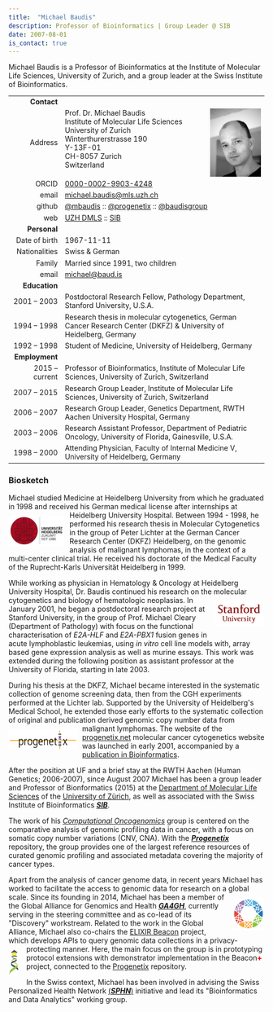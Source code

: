 ```yaml
---
title:  "Michael Baudis"
description: Professor of Bioinformatics | Group Leader @ SIB
date: 2007-08-01
is_contact: true
---
```


Michael Baudis is a Professor of Bioinformatics at the Institute of Molecular Life Sciences, University of Zurich, and a group leader at the Swiss Institute of Bioinformatics.

<!--more-->

|      |     |
| ---: | --- |
| __Contact__ |     |
| Address| <img style="float: right; width: 100px;" src="/img/mbaudis.png" />Prof. Dr. Michael Baudis<br/>Institute of Molecular Life Sciences<br/>University of Zurich<br/>Winterthurerstrasse 190<br/>Y-13F-01<br/>CH-8057 Zurich<br/>Switzerland |
| ORCID | [0000-0002-9903-4248](https://orcid.org/0000-0002-9903-4248) |
| email | [michael.baudis@mls.uzh.ch](mailto:michael.baudis@mls.uzh.ch) |
| github | [@mbaudis](http://github.com/mbaudis/) :: [@progenetix](http://github.com/progenetix/) :: [@baudisgroup](http://github.com/baudisgroup/) |
| web | [UZH DMLS](http://www.mls.uzh.ch/en/research/baudis/) :: [SIB](http://sib.swiss/baudis-michael/) |
| __Personal__ |     |
| Date of birth | 1967-11-11 |
| Nationalities | Swiss & German |
| Family | Married since 1991, two children |
| email | [michael@baud.is](mailto:michael@baud.is) |
| __Education__ |     |
| 2001 – 2003 | Postdoctoral Research Fellow, Pathology Department, Stanford University, U.S.A. |
| 1994 – 1998 | Research thesis in molecular cytogenetics, German Cancer Research Center (DKFZ) & University of Heidelberg, Germany |
| 1992 – 1998 | Student of Medicine, University of Heidelberg, Germany |
| __Employment__ |     |
| 2015 – current | Professor of Bioinformatics, Institute of Molecular Life Sciences, University of Zurich, Switzerland |
| 2007 – 2015 | Research Group Leader, Institute of Molecular Life Sciences, University of Zurich, Switzerland |
| 2006 – 2007 | Research Group Leader, Genetics Department, RWTH Aachen University Hospital, Germany |
| 2003 – 2006 | Research Assistant Professor, Department of Pediatric Oncology, University of Florida, Gainesville, U.S.A. |
| 1998 – 2000 | Attending Physician, Faculty of Internal Medicine V, University of Heidelberg, Germany |


### Biosketch

Michael studied Medicine at Heidelberg University from which he graduated in 1998 and received his German medical license after internships at Heidelberg University Hospital. <img style="float: left; width: 110px; margin: 10px 10px 10px 0px" src="/img/logo_uni-heidelberg_220x120.jpg" />Between 1994 - 1998, he performed his research thesis in Molecular Cytogenetics in the group of Peter Lichter at the German Cancer Research Center (DKFZ) Heidelberg, on the genomic analysis of malignant lymphomas, in the context of a multi-center clinical trial. He received his doctorate of the Medical Faculty of the Ruprecht-Karls Universität Heidelberg in 1999.
</p>
<p>
While working as physician in Hematology & Oncology at Heidelberg University Hospital, Dr. Baudis continued his research on the molecular cytogenetics and biology of hematologic neoplasias. <img style="float: right; width: 100px; margin: 10px 0px 10px 10px;" src="/img/stanford-university-text-600x300.png" />In January 2001, he began a postdoctoral research project at Stanford University, in the group of Prof. Michael Cleary (Department of Pathology) with focus on the functional characterisation of <i>E2A-HLF</i> and <i>E2A-PBX1</i> fusion genes in acute lymphoblastic leukemias, using <i>in vitro</i> cell line models with, array based gene expression analysis as well as murine essays. This work was extended during the following position as assistant professor at the University of Florida, starting in late 2003.
</p>
<p>
During his thesis at the DKFZ, Michael became interested in the systematic collection of genome screening data, then from the CGH experiments performed at the Lichter lab. Supported by the University of Heidelberg's Medical School, he extended those early efforts to the systematic collection of original and publication derived genomic copy number data from malignant lymphomas. <img style="float: left; width: 135px; margin: 10px 10px 10px 0px" src="/img/logo_info.progenetix.org.png" />The website of the <a href="http://progenetix.org" target="_BLANK">progenetix.net</a> molecular cancer cytogenetics website was launched in early 2001, accompanied by a <a href="https://academic.oup.com/bioinformatics/article/17/12/1228/225653" target="_BLANK">publication in Bioinformatics</a>.
</p>
<p>
After the position at UF and a brief stay at the RWTH Aachen (Human Genetics; 2006-2007), since August 2007 Michael has been a group leader and Professor of Bionformatics (2015) at the <a href="https://www.imls.uzh.ch/en/research/baudis/" target="_BLANK">Department of Molecular Life Sciences</a> of the <a href="https://www.uzh.ch/en.html" target="_BLANK">University of Zürich</a>, as well as associated with the Swiss Institute of Bioinformatics <a href="http://sib.swiss/baudis-michael/" target="_BLANK"><b><i>SIB</i></b></a>.
</p>
<p>
The work of his <a href="http://info.baudisgroup.org" target="_BLANK"><i>Computational Oncogenomics</i></a> group is centered on the comparative analysis of genomic profiling data in cancer, with a focus on somatic copy number variations (CNV, CNA). With the <a href="http://progenetix.org" target="_BLANK"><b><i>Progenetix</i></b></a> repository, the group provides one of the largest reference resources of curated genomic profiling and associated metadata covering the majority of cancer types.
</p>
<p>
Apart from the analysis of cancer genome data, in recent years Michael has worked to facilitate the access to genomic data for research on a global scale. <img style="float: right; width: 63px; margin: 10px 0px 10px 10px;" src="/img/ga4gh_circle_420x420.png" />Since its founding in 2014, Michael has been a member of the Global Alliance for Genomics and Health <a href="http://ga4gh.org" target="_BLANK"><b><i>GA4GH</i></b></a>, currently serving in the steering committee and as co-lead of its "Discovery" workstream. Related to the work in the Global Alliance, Michael also co-chairs the <a href="http://beacon-project.io" target="_BLANK">ELIXIR Beacon</a> project, which develops APIs to query genomic data collections in a privacy-protecting manner. <img style="float: left; width: 20px; margin: 10px 15px 10px 0px;" src="/img/logo_beacon.png" />Here, the main focus on the group is in prototyping protocol extensions with demonstrator implementation in the Beacon<span style="color: red; font-weight: 800;">+</span> project, connected to the <a href="http://progenetix.org" target="_BLANK">Progenetix</a> repository.
</p>
<p>
In the Swiss context, Michael has been involved in advising the Swiss Personalized Health Network <a href="http://www.sphn.ch" target="_BLANK">(<b><i>SPHN</i></b>)</a> initiative and lead its "Bioinformatics and Data Analytics" working group.
</p>
</div>
